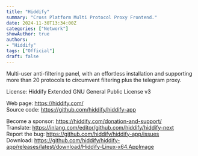 ```yaml
---
title: "Hiddify"
summary: "Cross Platform Multi Protocol Proxy Frontend."
date: 2024-11-30T13:34:00Z
categories: ["Network"]
showAuthor: true
authors:
- "Hiddify"
tags: ["Official"]
draft: false
---
```


Multi-user anti-filtering panel, with an effortless installation and supporting more than 20 protocols to circumvent filtering plus the telegram proxy.

License: Hiddify Extended GNU General Public License v3

Web page: <https://hiddify.com/>  
Source code: <https://github.com/hiddify/hiddify-app>

Become a sponsor: <https://hiddify.com/donation-and-support/>  
Translate: <https://inlang.com/editor/github.com/hiddify/hiddify-next>  
Report the bug: <https://github.com/hiddify/hiddify-app/issues>  
Download: <https://github.com/hiddify/hiddify-app/releases/latest/download/Hiddify-Linux-x64.AppImage>
